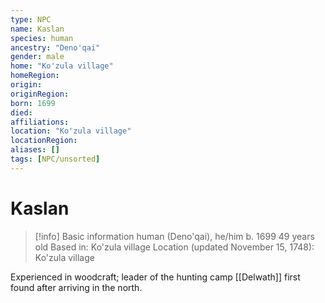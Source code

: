 ```yaml
---
type: NPC
name: Kaslan
species: human
ancestry: "Deno'qai"
gender: male
home: "Ko'zula village"
homeRegion:
origin:
originRegion:
born: 1699
died: 
affiliations: 
location: "Ko'zula village"
locationRegion:
aliases: []
tags: [NPC/unsorted]
---
```

# Kaslan
>[!info] Basic information
>human (Deno'qai), he/him
>b. 1699
>49 years old
>Based in: Ko'zula village
>Location (updated November 15, 1748): Ko'zula village

Experienced in woodcraft; leader of the hunting camp [[Delwath]] first found after arriving in the north. 